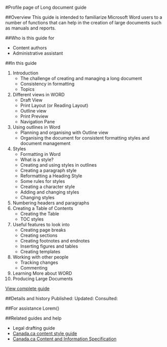 #Profile page of Long document guide

##Overview
This guide is intended to familiarize Microsoft Word users to a number of functions that can help in the creation of large documents such as manuals and reports.

##Who is this guide for
* Content authors
* Administrative assistant

##In this guide
1. Introduction
   * The challenge of creating and managing a long document
   * Consistency in formatting
   * Topics
2. Different views in WORD
   * Draft View
   * Print Layout (or Reading Layout)
   * Outline view
   * Print Preview
   * Navigation Pane
3. Using outlines in Word
   * Planning and organising with Outline view
   * Organising the document for consistent formatting styles and document management
4. Styles
   * Formatting in Word
   * What is a style?
   * Creating and using styles in outlines
   * Creating a paragraph style
   * Reformatting a Heading Style
   * Some rules for styles
   * Creating a character style
   * Adding and changing styles
   * Changing styles
5. Numbering headers and paragraphs
6. Creating a Table of Contents
   * Creating the Table
   * TOC styles
7. Useful features to look into
   * Creating page breaks
   * Creating sections
   * Creating footnotes and endnotes
   * Inserting figures and tables
   * Creating templates
8. Working with other people
   * Tracking changes
   * Commenting
9. Learning More about WORD
10. Producing Large Documents

[View complete guide](https://www.le.ac.uk/oerresources/psychology/largedocs/page_01.htm)

##Details and history
Published:
Updated:
Consulted:

##For assistance
Lorem()

##Related guides and help
* Legal drafting guide
* [Canada.ca content style guide](https://www.canada.ca/en/treasury-board-secretariat/services/government-communications/canada-content-style-guide.html)
* [Canada.ca Content and Information Specification](https://www.canada.ca/en/treasury-board-secretariat/services/government-communications/canada-content-information-architecture-specification.html)